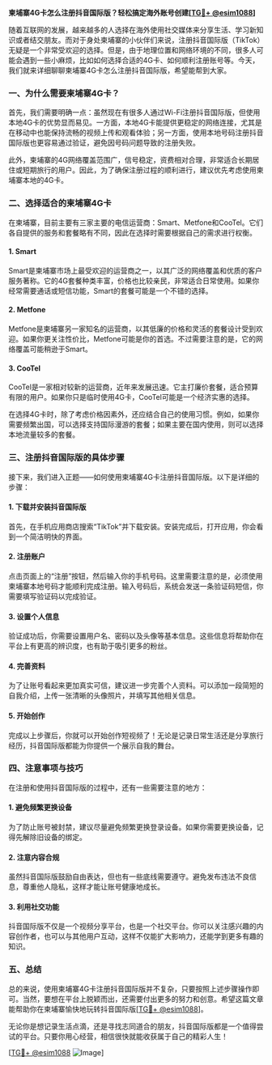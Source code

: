 **柬埔寨4G卡怎么注册抖音国际版？轻松搞定海外账号创建[[TG💪+ @esim1088](https://t.me/s/esim1088)]**

随着互联网的发展，越来越多的人选择在海外使用社交媒体来分享生活、学习新知识或者结交朋友。而对于身处柬埔寨的小伙伴们来说，注册抖音国际版（TikTok）无疑是一个非常受欢迎的选择。但是，由于地理位置和网络环境的不同，很多人可能会遇到一些小麻烦，比如如何选择合适的4G卡、如何顺利注册账号等。今天，我们就来详细聊聊柬埔寨4G卡怎么注册抖音国际版，希望能帮到大家。

### 一、为什么需要柬埔寨4G卡？

首先，我们需要明确一点：虽然现在有很多人通过Wi-Fi注册抖音国际版，但使用本地4G卡的优势显而易见。一方面，本地4G卡能提供更稳定的网络连接，尤其是在移动中也能保持流畅的视频上传和观看体验；另一方面，使用本地号码注册抖音国际版也更容易通过验证，避免因号码问题导致的注册失败。

此外，柬埔寨的4G网络覆盖范围广，信号稳定，资费相对合理，非常适合长期居住或短期旅行的用户。因此，为了确保注册过程的顺利进行，建议优先考虑使用柬埔寨本地的4G卡。

### 二、选择适合的柬埔寨4G卡

在柬埔寨，目前主要有三家主要的电信运营商：Smart、Metfone和CooTel。它们各自提供的服务和套餐略有不同，因此在选择时需要根据自己的需求进行权衡。

#### 1. Smart
Smart是柬埔寨市场上最受欢迎的运营商之一，以其广泛的网络覆盖和优质的客户服务著称。它的4G套餐种类丰富，价格也比较亲民，非常适合日常使用。如果你经常需要通话或短信功能，Smart的套餐可能是一个不错的选择。

#### 2. Metfone
Metfone是柬埔寨另一家知名的运营商，以其低廉的价格和灵活的套餐设计受到欢迎。如果你更关注性价比，Metfone可能是你的首选。不过需要注意的是，它的网络覆盖可能稍逊于Smart。

#### 3. CooTel
CooTel是一家相对较新的运营商，近年来发展迅速。它主打廉价套餐，适合预算有限的用户。如果你只是临时使用4G卡，CooTel可能是一个经济实惠的选择。

在选择4G卡时，除了考虑价格因素外，还应结合自己的使用习惯。例如，如果你需要频繁出国，可以选择支持国际漫游的套餐；如果主要在国内使用，则可以选择本地流量较多的套餐。

### 三、注册抖音国际版的具体步骤

接下来，我们进入正题——如何使用柬埔寨4G卡注册抖音国际版。以下是详细的步骤：

#### 1. 下载并安装抖音国际版
首先，在手机应用商店搜索“TikTok”并下载安装。安装完成后，打开应用，你会看到一个简洁明快的界面。

#### 2. 注册账户
点击页面上的“注册”按钮，然后输入你的手机号码。这里需要注意的是，必须使用柬埔寨本地号码才能顺利完成注册。输入号码后，系统会发送一条验证码短信，你需要填写验证码以完成验证。

#### 3. 设置个人信息
验证成功后，你需要设置用户名、密码以及头像等基本信息。这些信息将帮助你在平台上有更高的辨识度，也有助于吸引更多的粉丝。

#### 4. 完善资料
为了让账号看起来更加真实可信，建议进一步完善个人资料。可以添加一段简短的自我介绍，上传一张清晰的头像照片，并填写其他相关信息。

#### 5. 开始创作
完成以上步骤后，你就可以开始创作短视频了！无论是记录日常生活还是分享旅行经历，抖音国际版都能为你提供一个展示自我的舞台。

### 四、注意事项与技巧

在注册和使用抖音国际版的过程中，还有一些需要注意的地方：

#### 1. 避免频繁更换设备
为了防止账号被封禁，建议尽量避免频繁更换登录设备。如果你需要更换设备，记得先解除旧设备的绑定。

#### 2. 注意内容合规
虽然抖音国际版鼓励自由表达，但也有一些底线需要遵守。避免发布违法不良信息，尊重他人隐私，这样才能让账号健康地成长。

#### 3. 利用社交功能
抖音国际版不仅是一个视频分享平台，也是一个社交平台。你可以关注感兴趣的内容创作者，也可以与其他用户互动，这样不仅能扩大影响力，还能学到更多有趣的知识。

### 五、总结

总的来说，使用柬埔寨4G卡注册抖音国际版并不复杂，只要按照上述步骤操作即可。当然，要想在平台上脱颖而出，还需要付出更多的努力和创意。希望这篇文章能帮助你在柬埔寨愉快地玩转抖音国际版[[TG💪+ @esim1088](https://t.me/s/esim1088)]。

无论你是想记录生活点滴，还是寻找志同道合的朋友，抖音国际版都是一个值得尝试的平台。只要你用心经营，相信很快就能收获属于自己的精彩人生！

[[TG💪+ @esim1088](https://t.me/s/esim1088) ![Image](https://i.postimg.cc/4NQfJmqS/Snipaste-2025-05-13-00-14-12.png)]